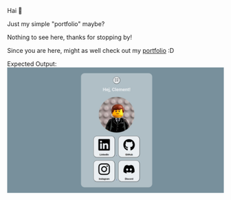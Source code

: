 Hai 👋

Just my simple "portfolio" maybe?

Nothing to see here, thanks for stopping by!

Since you are here, might as well check out my [portfolio](https://clementtech.github.io/) :D

Expected Output:
![alt text](assets/image.png)